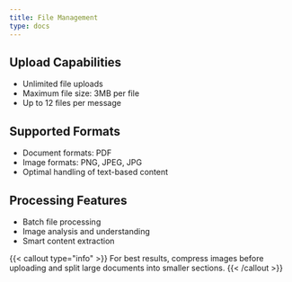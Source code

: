 ```yaml
---
title: File Management
type: docs
---
```


## Upload Capabilities
- Unlimited file uploads
- Maximum file size: 3MB per file
- Up to 12 files per message

## Supported Formats
- Document formats: PDF
- Image formats: PNG, JPEG, JPG
- Optimal handling of text-based content

## Processing Features
- Batch file processing
- Image analysis and understanding
- Smart content extraction

{{< callout type="info" >}}
For best results, compress images before uploading and split large documents into smaller sections.
{{< /callout >}}
